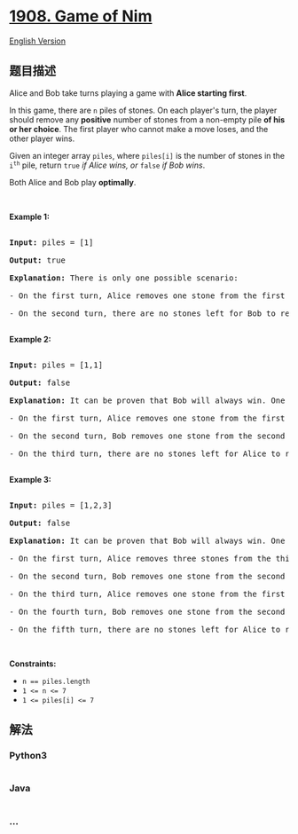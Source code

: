 # [1908. Game of Nim](https://leetcode-cn.com/problems/game-of-nim)

[English Version](https://github.com/yanglr/leetcode-ac/blob/master/assets/1900-1999/1908.Game%20of%20Nim/README_EN.md)

## 题目描述

<!-- 这里写题目描述 -->

<p>Alice and Bob take turns playing a game with <strong>Alice starting first</strong>.</p>



<p>In this game, there are <code>n</code> piles of stones. On each player&#39;s turn, the player should remove any <strong>positive</strong> number of stones from a non-empty pile <strong>of his or her choice</strong>. The first player who cannot make a move loses, and the other player wins.</p>



<p>Given an integer array <code>piles</code>, where <code>piles[i]</code> is the number of stones in the <code>i<sup>th</sup></code> pile, return <code>true</code><em> if Alice wins, or </em><code>false</code><em> if Bob wins</em>.</p>



<p>Both Alice and Bob play <strong>optimally</strong>.</p>



<p>&nbsp;</p>

<p><strong>Example 1:</strong></p>



<pre>

<strong>Input:</strong> piles = [1]

<strong>Output:</strong> true

<strong>Explanation:</strong> There is only one possible scenario:

- On the first turn, Alice removes one stone from the first pile. piles = [0].

- On the second turn, there are no stones left for Bob to remove. Alice wins.

</pre>



<p><strong>Example 2:</strong></p>



<pre>

<strong>Input:</strong> piles = [1,1]

<strong>Output:</strong> false

<strong>Explanation:</strong> It can be proven that Bob will always win. One possible scenario is:

- On the first turn, Alice removes one stone from the first pile. piles = [0,1].

- On the second turn, Bob removes one stone from the second pile. piles = [0,0].

- On the third turn, there are no stones left for Alice to remove. Bob wins.

</pre>



<p><strong>Example 3:</strong></p>



<pre>

<strong>Input:</strong> piles = [1,2,3]

<strong>Output:</strong> false

<strong>Explanation:</strong> It can be proven that Bob will always win. One possible scenario is:

- On the first turn, Alice removes three stones from the third pile. piles = [1,2,0].

- On the second turn, Bob removes one stone from the second pile. piles = [1,1,0].

- On the third turn, Alice removes one stone from the first pile. piles = [0,1,0].

- On the fourth turn, Bob removes one stone from the second pile. piles = [0,0,0].

- On the fifth turn, there are no stones left for Alice to remove. Bob wins.</pre>



<p>&nbsp;</p>

<p><strong>Constraints:</strong></p>



<ul>
	<li><code>n == piles.length</code></li>
	<li><code>1 &lt;= n &lt;= 7</code></li>
	<li><code>1 &lt;= piles[i] &lt;= 7</code></li>
</ul>

## 解法

<!-- 这里可写通用的实现逻辑 -->

<!-- tabs:start -->

### **Python3**

<!-- 这里可写当前语言的特殊实现逻辑 -->

```python

```

### **Java**

<!-- 这里可写当前语言的特殊实现逻辑 -->

```java

```

### **...**

```

```

<!-- tabs:end -->
